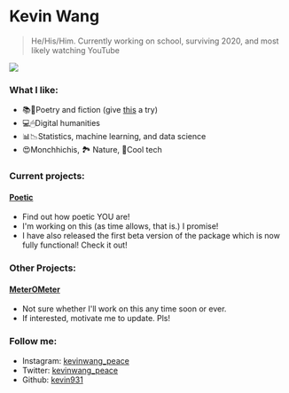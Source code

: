 # Kevin Wang

> He/His/Him.
> Currently working on school, surviving 2020, and most likely watching YouTube

<img src=https://media.giphy.com/media/2rAKTgJIQe1buYU1R5/giphy.gif />

### What I like:
- 📚📔Poetry and fiction (give [this](https://www.poetryfoundation.org/poems/47660/a-supermarket-in-california) a try)
- 💻🖱Digital humanities
- 📊📉Statistics, machine learning, and data science
- 😍Monchhichis, 🏞 Nature, 📱Cool tech

### Current projects:
#### [Poetic](https://github.com/kevin931/poetic)
- Find out how poetic YOU are!
- I'm working on this (as time allows, that is.) I promise!
- I have also released the first beta version of the package which is now fully functional! Check it out!

### Other Projects:
#### [MeterOMeter](https://github.com/kevin931/MeterOMeter)
- Not sure whether I'll work on this any time soon or ever.
- If interested, motivate me to update. Pls!

### Follow me:
- Instagram: [kevinwang_peace](https://www.instagram.com/kevinwang_peace/)
- Twitter: [kevinwang_peace](https://twitter.com/kevinwang_peace)
- Github: [kevin931](https://github.com/kevin931)
